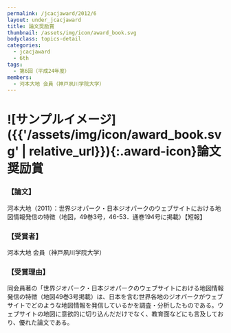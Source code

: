 ```yaml
---
permalink: /jcacjaward/2012/6
layout: under_jcacjaward
title: 論文奨励賞
thumbnail: /assets/img/icon/award_book.svg
bodyclass: topics-detail
categories:
  - jcacjaward
  - 6th
tags:
  - 第6回（平成24年度）
members:
  - 河本大地 会員（神戸夙川学院大学）
---
```


# ![サンプルイメージ]({{'/assets/img/icon/award_book.svg' | relative_url}}){:.award-icon}論文奨励賞

### 【論文】

河本大地（2011）：世界ジオパーク・日本ジオパークのウェブサイトにおける地図情報発信の特徴（地図，49巻3号，46-53．通巻194号に掲載）【短報】

### 【受賞者】

河本大地 会員（神戸夙川学院大学）

### 【受賞理由】

同会員著の「世界ジオパーク・日本ジオパークのウェブサイトにおける地図情報発信の特徴（地図49巻3号掲載）は、日本を含む世界各地のジオパークがウェブサイトでどのような地図情報を発信しているかを調査・分析したものである。ウェブサイトの地図に意欲的に切り込んだだけでなく、教育面などにも言及しており、優れた論文である。
